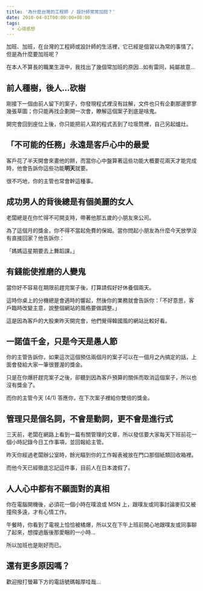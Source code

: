 ```yaml
---
title: '為什麼台灣的工程師 / 設計師常常加班？'
date: 2010-04-01T00:00:00+08:00
tags:
  - 心得感想
---
```


加班、加班，在台灣的工程師或設計師的生活裡，它已經是個習以為常的事情了。但是為什麼要加班呢？

在本人不算長的職業生涯中，我找出了幾個常加班的原因...如有雷同，純屬故意...

<!-- more -->

## 前人種樹，後人...砍樹

剛接下一個由前人留下的案子，你發現程式裡沒有註解，文件也只有企劃那邊寥寥幾張草圖；你只能再找企劃開一次會，瞭解這個案子到底是啥鬼。

開完會回到座位上後，你只能把前人寫的程式丟到了垃圾筒裡，自己另起爐灶。

## 「不可能的任務」永遠是客戶心中的最愛

客戶花了半天開會來畫他的餅，而當你心中盤算著這些功能大概要花兩天才能完成時，他會告訴你這些功能<strong>明天</strong>就要。

很不巧地，你的主管也常會幹這種事。

## 成功男人的背後總是有個美麗的女人

老闆總是在你忙得不可開支時，帶著他那五歲的小朋友來公司。

為了這個月的獎金，你不得不當起免費的保姆。當你問起小朋友為什麼今天放學沒有直接回家？他告訴你：

「媽媽這星期要去上舞蹈課。」

## 有錢能使推磨的人變鬼

當你好不容易在期限前趕完案子後，打算請假好好休養個兩天。

這時你桌上的分機總是會適時的響起，然後你的業務就會告訴你：「不好意思，客戶臨時改變主意，說整個網站的風格要做調整。」

這是因為客戶的大股東昨天開完會，他們覺得韓國風的網站比較好看。

## 一諾值千金，只是今天是愚人節

你的主管告訴你，如果這次這個預估兩個月的案子可以在一個月之內搞定的話，上面會發給大家一筆很豐渥的獎金。

只是在你爆肝趕完案子之後，卻聽到因為客戶預算的關係而取消這個案子，所以也沒有獎金了。

而你的主管今天 (4/1) 答應你，在下次案子裡給你雙倍的獎金。

## 管理只是個名詞，不會是動詞，更不會是進行式

三天前，老闆在網路上看到一篇有關管理的文章，所以發信要大家每天下班前花一個小時記錄今日工作事項，並回報給主管。

昨天你經過老闆辦公室時，餘光瞄到你的工作報表被放在門口那個紙類回收箱裡。

而他今天已經徹底忘記這件事，目前人在日本渡假了。

## 人人心中都有不願面對的真相

你在電腦開機後，必須花一個小時在噗浪或 MSN 上，跟噗友或同事討論麥扣又被撞飛多遠，才有心情工作。

午餐時，你看到了電視上恰恰被橘爆，所以又在下午上班前開心地跟噗友或同事聊了起來，想撐過飯後那愛睏的一小時...

所以加班也是剛好而已。

## 還有更多原因嗎？

歡迎撥打螢幕下方的電話號碼報厚哇哉...
